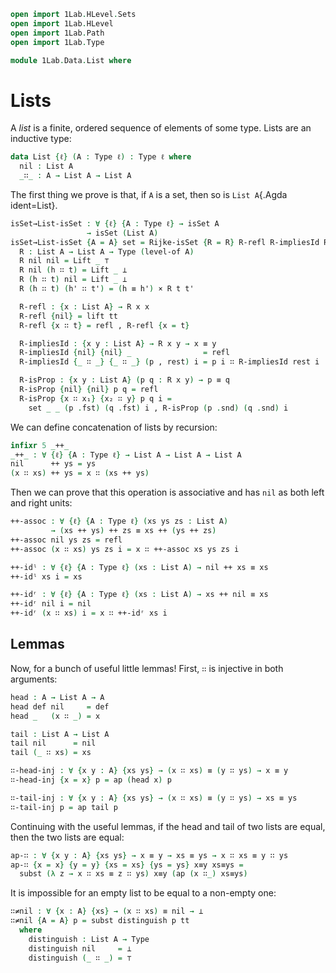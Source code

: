 ```agda
open import 1Lab.HLevel.Sets
open import 1Lab.HLevel
open import 1Lab.Path
open import 1Lab.Type

module 1Lab.Data.List where
```

# Lists

A _list_ is a finite, ordered sequence of elements of some type. Lists
are an inductive type:

<!--
```
private variable
  ℓ : Level
  A : Type ℓ
```
-->

```agda
data List {ℓ} (A : Type ℓ) : Type ℓ where
  nil : List A
  _∷_ : A → List A → List A
```

The first thing we prove is that, if `A` is a set, then so is `List
A`{.Agda ident=List}.

```agda
isSet→List-isSet : ∀ {ℓ} {A : Type ℓ} → isSet A
                 → isSet (List A)
isSet→List-isSet {A = A} set = Rijke-isSet {R = R} R-refl R-impliesId R-isProp where
  R : List A → List A → Type (level-of A)
  R nil nil = Lift _ ⊤
  R nil (h ∷ t) = Lift _ ⊥
  R (h ∷ t) nil = Lift _ ⊥
  R (h ∷ t) (h' ∷ t') = (h ≡ h') × R t t'

  R-refl : {x : List A} → R x x
  R-refl {nil} = lift tt
  R-refl {x ∷ t} = refl , R-refl {x = t}

  R-impliesId : {x y : List A} → R x y → x ≡ y
  R-impliesId {nil} {nil} _                = refl
  R-impliesId {_ ∷ _} {_ ∷ _} (p , rest) i = p i ∷ R-impliesId rest i

  R-isProp : {x y : List A} (p q : R x y) → p ≡ q
  R-isProp {nil} {nil} p q = refl
  R-isProp {x ∷ x₁} {x₂ ∷ y} p q i = 
    set _ _ (p .fst) (q .fst) i , R-isProp (p .snd) (q .snd) i 
```

We can define concatenation of lists by recursion:

```agda
infixr 5 _++_
_++_ : ∀ {ℓ} {A : Type ℓ} → List A → List A → List A
nil      ++ ys = ys
(x ∷ xs) ++ ys = x ∷ (xs ++ ys)
```

Then we can prove that this operation is associative and has `nil` as
both left and right units:

```agda
++-assoc : ∀ {ℓ} {A : Type ℓ} (xs ys zs : List A)
         → (xs ++ ys) ++ zs ≡ xs ++ (ys ++ zs)
++-assoc nil ys zs = refl
++-assoc (x ∷ xs) ys zs i = x ∷ ++-assoc xs ys zs i

++-idˡ : ∀ {ℓ} {A : Type ℓ} (xs : List A) → nil ++ xs ≡ xs
++-idˡ xs i = xs

++-idʳ : ∀ {ℓ} {A : Type ℓ} (xs : List A) → xs ++ nil ≡ xs
++-idʳ nil i = nil
++-idʳ (x ∷ xs) i = x ∷ ++-idʳ xs i
```

## Lemmas

Now, for a bunch of useful little lemmas! First, `∷` is injective
in both arguments:

```agda
head : A → List A → A
head def nil     = def
head _   (x ∷ _) = x

tail : List A → List A
tail nil      = nil
tail (_ ∷ xs) = xs

∷-head-inj : ∀ {x y : A} {xs ys} → (x ∷ xs) ≡ (y ∷ ys) → x ≡ y
∷-head-inj {x = x} p = ap (head x) p

∷-tail-inj : ∀ {x y : A} {xs ys} → (x ∷ xs) ≡ (y ∷ ys) → xs ≡ ys
∷-tail-inj p = ap tail p
```

Continuing with the useful lemmas, if the head and tail of two lists are equal,
then the two lists are equal:

```agda
ap-∷ : ∀ {x y : A} {xs ys} → x ≡ y → xs ≡ ys → x ∷ xs ≡ y ∷ ys
ap-∷ {x = x} {y = y} {xs = xs} {ys = ys} x≡y xs≡ys =
  subst (λ z → x ∷ xs ≡ z ∷ ys) x≡y (ap (x ∷_) xs≡ys)
```

It is impossible for an empty list to be equal to a non-empty one:

```agda
∷≠nil : ∀ {x : A} {xs} → (x ∷ xs) ≡ nil → ⊥
∷≠nil {A = A} p = subst distinguish p tt
  where
    distinguish : List A → Type
    distinguish nil     = ⊥
    distinguish (_ ∷ _) = ⊤
```
